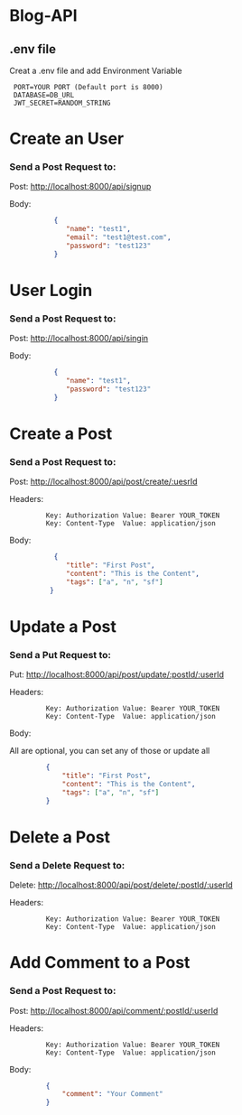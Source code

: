 # Blog-API

## .env file
 
 Creat a .env file and add Environment Variable
 
 ```env
  PORT=YOUR PORT (Default port is 8000)
  DATABASE=DB_URL
  JWT_SECRET=RANDOM_STRING
 ```
 
# Create an User
 
### Send a Post Request to: 
     
Post: [http://localhost:8000/api/signup]( http://localhost:8000/api/signup)  
    
Body: 
    
```JSON
           {
              "name": "test1",
              "email": "test1@test.com",
              "password": "test123"
           }    
```


# User Login

### Send a Post Request to: 
     
Post: [http://localhost:8000/api/singin](http://localhost:8000/api/singin)  
    
Body: 
    
```JSON
           {
              "name": "test1",
              "password": "test123"
           }    
```

# Create a Post

### Send a Post Request to: 
     
Post: [http://localhost:8000/api/post/create/:uesrId](http://localhost:8000/api/post/create/::uesrId)  

Headers: 
    
```
         Key: Authorization Value: Bearer YOUR_TOKEN
         Key: Content-Type  Value: application/json
```
    
Body: 

    
```JSON
           {
              "title": "First Post",
              "content": "This is the Content",
              "tags": ["a", "n", "sf"]
          }  
```


# Update a Post

### Send a Put Request to: 
     
Put: [http://localhost:8000/api/post/update/:postId/:userId](http://localhost:8000/api/post/update/:postId/:userId)  

Headers: 
    
```
         Key: Authorization Value: Bearer YOUR_TOKEN
         Key: Content-Type  Value: application/json
```
    
Body: 

 All are optional, you can set any of those or update all
 ```JSON   
          {
              "title": "First Post", 
              "content": "This is the Content",
              "tags": ["a", "n", "sf"]
          }  
```


# Delete a Post

### Send a Delete Request to: 
     
Delete: [http://localhost:8000/api/post/delete/:postId/:userId](http://localhost:8000/api/post/delete/:postId/:userId)  

Headers: 
    
```
         Key: Authorization Value: Bearer YOUR_TOKEN
         Key: Content-Type  Value: application/json
```
    
    
# Add Comment to a Post

### Send a Post Request to: 
     
Post: [http://localhost:8000/api/comment/:postId/:userId](http://localhost:8000/api/comment/:postId/:userId)  

Headers: 
    
```
         Key: Authorization Value: Bearer YOUR_TOKEN
         Key: Content-Type  Value: application/json
```
    
Body: 

 ```JSON   
          {
              "comment": "Your Comment"
          }  
```

    
 
 
